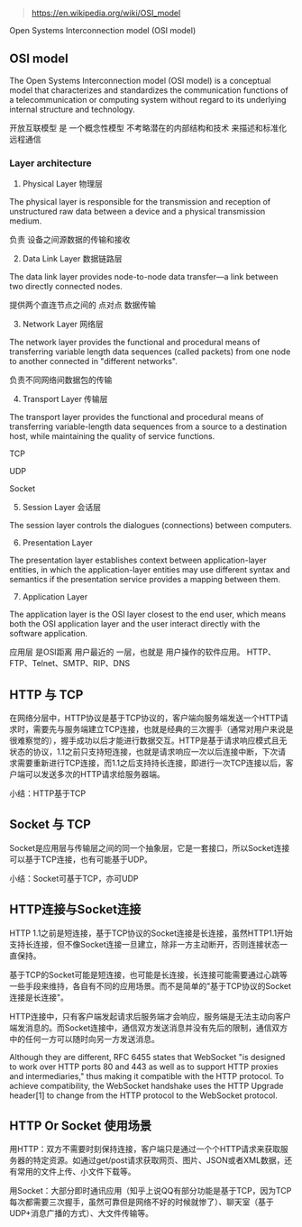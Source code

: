 > https://en.wikipedia.org/wiki/OSI_model

Open Systems Interconnection model (OSI model)
## OSI model

The Open Systems Interconnection model (OSI model) is a conceptual model that characterizes and standardizes the communication functions of a telecommunication or computing system without regard to its underlying internal structure and technology.

开放互联模型 是 一个概念性模型 不考略潜在的内部结构和技术 来描述和标准化 远程通信


### Layer architecture

1. Physical Layer 物理层

The physical layer is responsible for the transmission and reception of unstructured raw data between a device and a physical transmission medium. 

负责 设备之间源数据的传输和接收

2. Data Link Layer 数据链路层

The data link layer provides node-to-node data transfer—a link between two directly connected nodes. 

提供两个直连节点之间的 点对点 数据传输

3. Network Layer 网络层

The network layer provides the functional and procedural means of transferring variable length data sequences (called packets) from one node to another connected in "different networks". 

负责不同网络间数据包的传输

4. Transport Layer 传输层

The transport layer provides the functional and procedural means of transferring variable-length data sequences from a source to a destination host, while maintaining the quality of service functions.

TCP

UDP

Socket


5. Session Layer 会话层

The session layer controls the dialogues (connections) between computers.

6. Presentation Layer

The presentation layer establishes context between application-layer entities, in which the application-layer entities may use different syntax and semantics if the presentation service provides a mapping between them.

7. Application Layer

The application layer is the OSI layer closest to the end user, which means both the OSI application layer and the user interact directly with the software application. 

应用层 是OSI距离 用户最近的 一层，也就是 用户操作的软件应用。
HTTP、FTP、Telnet、SMTP、RIP、DNS

## HTTP 与 TCP
在网络分层中，HTTP协议是基于TCP协议的，客户端向服务端发送一个HTTP请求时，需要先与服务端建立TCP连接，也就是经典的三次握手（通常对用户来说是很难察觉的），握手成功以后才能进行数据交互。HTTP是基于请求响应模式且无状态的协议，1.1之前只支持短连接，也就是请求响应一次以后连接中断，下次请求需要重新进行TCP连接，而1.1之后支持持长连接，即进行一次TCP连接以后，客户端可以发送多次的HTTP请求给服务器端。

小结：HTTP基于TCP

## Socket 与 TCP
Socket是应用层与传输层之间的同一个抽象层，它是一套接口，所以Socket连接可以基于TCP连接，也有可能基于UDP。

小结：Socket可基于TCP，亦可UDP

## HTTP连接与Socket连接
HTTP 1.1之前是短连接，基于TCP协议的Socket连接是长连接，虽然HTTP1.1开始支持长连接，但不像Socket连接一旦建立，除非一方主动断开，否则连接状态一直保持。

基于TCP的Socket可能是短连接，也可能是长连接，长连接可能需要通过心跳等一些手段来维持，各自有不同的应用场景。而不是简单的"基于TCP协议的Socket连接是长连接"。

HTTP连接中，只有客户端发起请求后服务端才会响应，服务端是无法主动向客户端发消息的。而Socket连接中，通信双方发送消息并没有先后的限制，通信双方中的任何一方可以随时向另一方发送消息。

Although they are different, RFC 6455 states that WebSocket "is designed to work over HTTP ports 80 and 443 as well as to support HTTP proxies and intermediaries," thus making it compatible with the HTTP protocol. To achieve compatibility, the WebSocket handshake uses the HTTP Upgrade header[1] to change from the HTTP protocol to the WebSocket protocol.


## HTTP Or Socket 使用场景
用HTTP：双方不需要时刻保持连接，客户端只是通过一个个HTTP请求来获取服务器的特定资源。如通过get/post请求获取网页、图片、JSON或者XML数据，还有常用的文件上传、小文件下载等。

用Socket：大部分即时通讯应用（知乎上说QQ有部分功能是基于TCP，因为TCP每次都需要三次握手，虽然可靠但是网络不好的时候就惨了）、聊天室（基于UDP+消息广播的方式）、大文件传输等。



